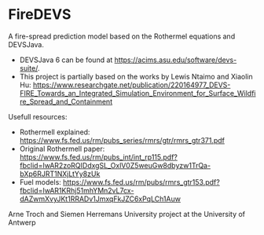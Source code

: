 # FireDEVS
A fire-spread prediction model based on the Rothermel equations and DEVSJava.

- DEVSJava 6 can be found at https://acims.asu.edu/software/devs-suite/.
- This project is partially based on the works by Lewis Ntaimo and Xiaolin Hu: https://www.researchgate.net/publication/220164977_DEVS-FIRE_Towards_an_Integrated_Simulation_Environment_for_Surface_Wildfire_Spread_and_Containment

Usefull resources:
 - Rothermell explained: https://www.fs.fed.us/rm/pubs_series/rmrs/gtr/rmrs_gtr371.pdf
 - Original Rothermell paper: https://www.fs.fed.us/rm/pubs_int/int_rp115.pdf?fbclid=IwAR2zoRQIDdxgSL_OxlV0Z5weuGw8dbyzw1TrQa-bXp6RJRT1NXjLtYy8zUk
 - Fuel models: https://www.fs.fed.us/rm/pubs/rmrs_gtr153.pdf?fbclid=IwAR1KRhj51mhYMn2vL7cx-dAZwmXvyJKt1RRADv1JmxqFkJZC6xPqLCh1Auw

Arne Troch and Siemen Herremans
University project at the University of Antwerp
